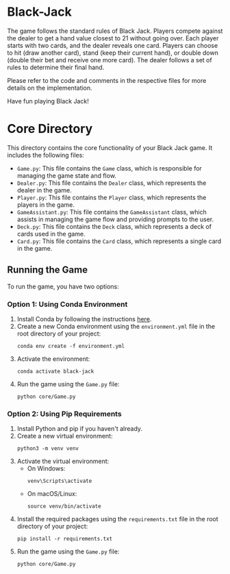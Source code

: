 # Black-Jack

The game follows the standard rules of Black Jack. Players compete against the dealer to get a hand value closest to 21 without going over. Each player starts with two cards, and the dealer reveals one card. Players can choose to hit (draw another card), stand (keep their current hand), or double down (double their bet and receive one more card). The dealer follows a set of rules to determine their final hand.

Please refer to the code and comments in the respective files for more details on the implementation.

Have fun playing Black Jack!

# Core Directory

This directory contains the core functionality of your Black Jack game. It includes the following files:

- `Game.py`: This file contains the `Game` class, which is responsible for managing the game state and flow.
- `Dealer.py`: This file contains the `Dealer` class, which represents the dealer in the game.
- `Player.py`: This file contains the `Player` class, which represents the players in the game.
- `GameAssistant.py`: This file contains the `GameAssistant` class, which assists in managing the game flow and providing prompts to the user.
- `Deck.py`: This file contains the `Deck` class, which represents a deck of cards used in the game.
- `Card.py`: This file contains the `Card` class, which represents a single card in the game.

## Running the Game

To run the game, you have two options:

### Option 1: Using Conda Environment

1. Install Conda by following the instructions [here](https://docs.conda.io/projects/conda/en/latest/user-guide/install/index.html).
2. Create a new Conda environment using the `environment.yml` file in the root directory of your project:
   ```shell
   conda env create -f environment.yml
   ```
3. Activate the environment:
   ```shell
   conda activate black-jack
   ```
4. Run the game using the `Game.py` file:
   ```shell
   python core/Game.py
   ```

### Option 2: Using Pip Requirements

1. Install Python and pip if you haven't already.
2. Create a new virtual environment:
   ```shell
   python3 -m venv venv
   ```
3. Activate the virtual environment:
   - On Windows:
     ```shell
     venv\Scripts\activate
     ```
   - On macOS/Linux:
     ```shell
     source venv/bin/activate
     ```
4. Install the required packages using the `requirements.txt` file in the root directory of your project:
   ```shell
   pip install -r requirements.txt
   ```
5. Run the game using the `Game.py` file:
   ```shell
   python core/Game.py
   ```


